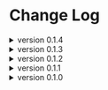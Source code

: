 Change Log
==========
<details>
<summary> version 0.1.4 </summary>

* updated links
* added github badge

</details>
<details>
<summary> version 0.1.3 </summary>

* added assignment operators
* updated documentation

</details>
<details>
<summary> version 0.1.2 </summary>

* fixed minor bug that uses incorrect fragment in repetition.

</details>
<details>
<summary> version 0.1.1 </summary>

* Edited documentation to fix typos

</details>
<details>
<summary> version 0.1.0 </summary>

* initial publish to crates.io

</details>